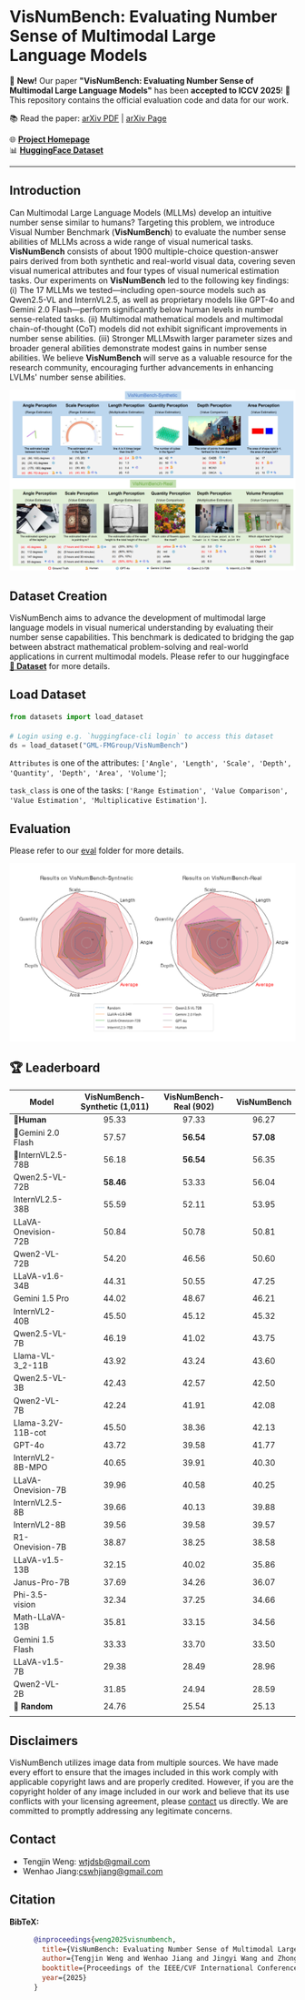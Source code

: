 # VisNumBench: Evaluating Number Sense of Multimodal Large Language Models

🚀 **New!** Our paper **"VisNumBench: Evaluating Number Sense of Multimodal Large Language Models"** has been **accepted to ICCV 2025**! 🎉  
This repository contains the official evaluation code and data for our work.


📚 Read the paper: [arXiv PDF](https://arxiv.org/pdf/2503.14939v1) | [arXiv Page](https://arxiv.org/abs/2503.14939v1)

🌐 [**Project Homepage**](https://wwwtttjjj.github.io/VisNumBench/)  
📊 [**HuggingFace Dataset**](https://huggingface.co/datasets/GML-FMGroup/VisNumBench)

---

## Introduction

Can Multimodal Large Language Models (MLLMs) develop an intuitive number sense similar to humans? Targeting this problem, we introduce Visual Number Benchmark (<b>VisNumBench</b>) to evaluate the number sense abilities of MLLMs across a wide range of visual numerical tasks. <b>VisNumBench</b> consists of about 1900 multiple-choice question-answer pairs derived from both synthetic and real-world visual data, covering seven visual numerical attributes and four types of visual numerical estimation tasks. Our experiments on <b>VisNumBench</b> led to the following key findings: (i) The 17 MLLMs we tested—including open-source models such as Qwen2.5-VL and InternVL2.5, as well as proprietary models like GPT-4o and Gemini 2.0 Flash—perform significantly below human levels in number sense-related tasks. (ii) Multimodal mathematical models and multimodal chain-of-thought (CoT) models did not exhibit significant improvements in number sense abilities. (iii) Stronger MLLMswith larger parameter sizes and broader general abilities demonstrate modest gains in number sense abilities. We believe <b>VisNumBench</b> will serve as a valuable resource for the research community, encouraging further advancements in enhancing LVLMs' number sense abilities.

![Alt text](assets/overall.jpg)

## Dataset Creation

VisNumBench aims to advance the development of multimodal large language models in visual numerical understanding by evaluating their number sense capabilities. This benchmark is dedicated to bridging the gap between abstract mathematical problem-solving and real-world applications in current multimodal models. Please refer to our huggingface [**🤗 Dataset**](https://huggingface.co/datasets/GML-FMGroup/VisNumBench) for more details.

## Load Dataset

```python
from datasets import load_dataset

# Login using e.g. `huggingface-cli login` to access this dataset
ds = load_dataset("GML-FMGroup/VisNumBench")
```
`Attributes` is one of the attributes: `['Angle', 'Length', 'Scale', 'Depth', 'Quantity', 'Depth', 'Area', 'Volume']`;

`task_class` is one of the tasks: `['Range Estimation', 'Value Comparison', 'Value Estimation', 'Multiplicative Estimation']`.

## Evaluation
Please refer to our [eval](eval) folder for more details.

<img src="assets/radar.jpg"  />

## 🏆 Leaderboard

| Model                      | VisNumBench-Synthetic (1,011) | VisNumBench-Real (902) | VisNumBench |
|----------------------------|:-----------:|:------------:|:--------------:|
| 🏅**Human**          |             95.33             |         97.33          |         96.27    |
| 🥈Gemini 2.0 Flash   |             57.57             |       **56.54**        |   **57.08**  |
| 🥉InternVL2.5-78B    |             56.18             |       **56.54**        |       56.35  |
| Qwen2.5-VL-72B      |           **58.46**           |         53.33          |         56.04    |
| InternVL2.5-38B     |             55.59             |         52.11          |         53.95    |
| LLaVA-Onevision-72B |             50.84             |         50.78          |         50.81    |
| Qwen2-VL-72B        |             54.20             |         46.56          |         50.60    |
| LLaVA-v1.6-34B      |             44.31             |         50.55          |         47.25    |
| Gemini 1.5 Pro      |             44.02             |         48.67          |         46.21    |
| InternVL2-40B       |             45.50             |         45.12          |         45.32    |
| Qwen2.5-VL-7B       |             46.19             |         41.02          |         43.75    |
| Llama-VL-3_2-11B    |             43.92             |         43.24          |         43.60    |
| Qwen2.5-VL-3B       |             42.43             |         42.57          |         42.50    |
| Qwen2-VL-7B         |             42.24             |         41.91          |         42.08    |
| Llama-3.2V-11B-cot  |             45.50             |         38.36          |         42.13    |
| GPT-4o              |             43.72             |         39.58          |         41.77    |
| InternVL2-8B-MPO    |             40.65             |         39.91          |         40.30    |
| LLaVA-Onevision-7B  |             39.96             |         40.58          |         40.25    |
| InternVL2.5-8B      |             39.66             |         40.13          |         39.88    |
| InternVL2-8B        |             39.56             |         39.58          |         39.57    |
| R1-Onevision-7B     |             38.87             |         38.25          |         38.58    |
| LLaVA-v1.5-13B      | 32.15 | 40.02 | 35.86 |
| Janus-Pro-7B        | 37.69 | 34.26 | 36.07 |
| Phi-3.5-vision      | 32.34 | 37.25 | 34.66 |
| Math-LLaVA-13B      | 35.81 | 33.15 | 34.56 |
| Gemini 1.5 Flash    | 33.33 | 33.70 | 33.50 |
| LLaVA-v1.5-7B       | 29.38 | 28.49 | 28.96 |
| Qwen2-VL-2B | 31.85 | 24.94 | 28.59 |
| 👀 **Random** | 24.76 | 25.54 | 25.13 |
|  |  |  |  |

## Disclaimers

VisNumBench utilizes image data from multiple sources.  We have made every effort to ensure that the images included in this work comply with applicable copyright laws and are properly credited. However, if you are the copyright holder of any image included in our work and believe that its use conflicts with your licensing agreement, please [contact](#contact) us directly. We are committed to promptly addressing any legitimate concerns.

## Contact

- Tengjin Weng: wtjdsb@gmail.com
- Wenhao Jiang:cswhjiang@gmail.com

## Citation

**BibTeX:**
```bibtex
      @inproceedings{weng2025visnumbench,
        title={VisNumBench: Evaluating Number Sense of Multimodal Large Language Models},
        author={Tengjin Weng and Wenhao Jiang and Jingyi Wang and Zhong Ming},
        booktitle={Proceedings of the IEEE/CVF International Conference on Computer Vision (ICCV)},
        year={2025}
      }
```
